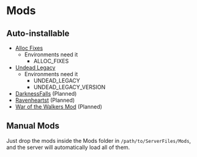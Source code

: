 # Mods

## Auto-installable

- [Alloc Fixes](https://7dtd.illy.bz/wiki/Server%20fixes)
  - Environments need it
    - ALLOC_FIXES
- [Undead Legacy](https://ul.subquake.com/)
  - Environments need it
    - UNDEAD_LEGACY
    - UNDEAD_LEGACY_VERSION
- [DarknessFalls](https://community.7daystodie.com/topic/4941-darkness-falls-they-mostly-come-out-at-night/) (Planned)
- [Ravenheartst](https://community.7daystodie.com/topic/4508-ravenhearst-mod/) (Planned)
- [War of the Walkers Mod](https://community.7daystodie.com/topic/4098-war-of-the-walkers-mod/) (Planned)

## Manual Mods

Just drop the mods inside the Mods folder in `/path/to/ServerFiles/Mods`, and the server will automatically load all of them.
